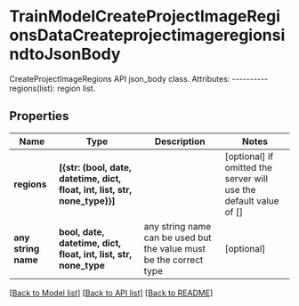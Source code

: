# TrainModelCreateProjectImageRegionsDataCreateprojectimageregionsindtoJsonBody

CreateProjectImageRegions API json_body class.  Attributes: ---------- regions(list): region list.

## Properties
Name | Type | Description | Notes
------------ | ------------- | ------------- | -------------
**regions** | **[{str: (bool, date, datetime, dict, float, int, list, str, none_type)}]** |  | [optional]  if omitted the server will use the default value of []
**any string name** | **bool, date, datetime, dict, float, int, list, str, none_type** | any string name can be used but the value must be the correct type | [optional]

[[Back to Model list]](../README.md#documentation-for-models) [[Back to API list]](../README.md#documentation-for-api-endpoints) [[Back to README]](../README.md)


